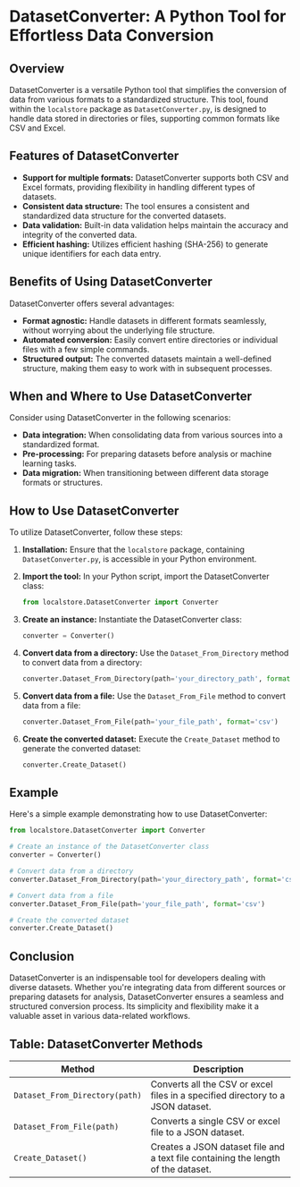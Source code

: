 # DatasetConverter: A Python Tool for Effortless Data Conversion

## Overview

DatasetConverter is a versatile Python tool that simplifies the conversion of data from various formats to a standardized structure. This tool, found within the `localstore` package as `DatasetConverter.py`, is designed to handle data stored in directories or files, supporting common formats like CSV and Excel.

## Features of DatasetConverter

* **Support for multiple formats:** DatasetConverter supports both CSV and Excel formats, providing flexibility in handling different types of datasets.
* **Consistent data structure:** The tool ensures a consistent and standardized data structure for the converted datasets.
* **Data validation:** Built-in data validation helps maintain the accuracy and integrity of the converted data.
* **Efficient hashing:** Utilizes efficient hashing (SHA-256) to generate unique identifiers for each data entry.

## Benefits of Using DatasetConverter

DatasetConverter offers several advantages:

* **Format agnostic:** Handle datasets in different formats seamlessly, without worrying about the underlying file structure.
* **Automated conversion:** Easily convert entire directories or individual files with a few simple commands.
* **Structured output:** The converted datasets maintain a well-defined structure, making them easy to work with in subsequent processes.

## When and Where to Use DatasetConverter

Consider using DatasetConverter in the following scenarios:

* **Data integration:** When consolidating data from various sources into a standardized format.
* **Pre-processing:** For preparing datasets before analysis or machine learning tasks.
* **Data migration:** When transitioning between different data storage formats or structures.

## How to Use DatasetConverter

To utilize DatasetConverter, follow these steps:

1. **Installation:** Ensure that the `localstore` package, containing `DatasetConverter.py`, is accessible in your Python environment.

2. **Import the tool:** In your Python script, import the DatasetConverter class:

    ```python
    from localstore.DatasetConverter import Converter
    ```

3. **Create an instance:** Instantiate the DatasetConverter class:

    ```python
    converter = Converter()
    ```

4. **Convert data from a directory:** Use the `Dataset_From_Directory` method to convert data from a directory:

    ```python
    converter.Dataset_From_Directory(path='your_directory_path', format='csv')
    ```

5. **Convert data from a file:** Use the `Dataset_From_File` method to convert data from a file:

    ```python
    converter.Dataset_From_File(path='your_file_path', format='csv')
    ```

6. **Create the converted dataset:** Execute the `Create_Dataset` method to generate the converted dataset:

    ```python
    converter.Create_Dataset()
    ```

## Example

Here's a simple example demonstrating how to use DatasetConverter:

```python
from localstore.DatasetConverter import Converter

# Create an instance of the DatasetConverter class
converter = Converter()

# Convert data from a directory
converter.Dataset_From_Directory(path='your_directory_path', format='csv')

# Convert data from a file
converter.Dataset_From_File(path='your_file_path', format='csv')

# Create the converted dataset
converter.Create_Dataset()
```

## Conclusion

DatasetConverter is an indispensable tool for developers dealing with diverse datasets. Whether you're integrating data from different sources or preparing datasets for analysis, DatasetConverter ensures a seamless and structured conversion process. Its simplicity and flexibility make it a valuable asset in various data-related workflows.

## Table: DatasetConverter Methods

| Method | Description |
|---|---|
| `Dataset_From_Directory(path)` | Converts all the CSV or excel files in a specified directory to a JSON dataset. |
| `Dataset_From_File(path)` | Converts a single CSV or excel file to a JSON dataset. |
| `Create_Dataset()` | Creates a JSON dataset file and a text file containing the length of the dataset. | 